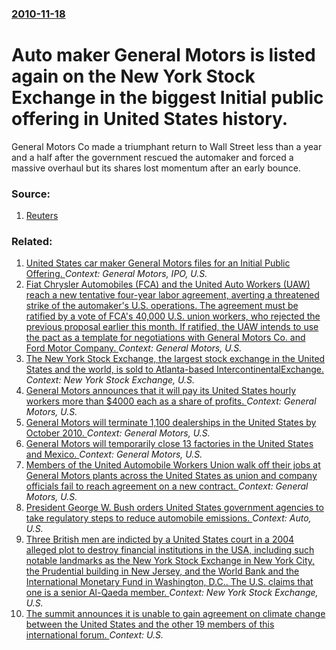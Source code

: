 ### [2010-11-18](/news/2010/11/18/index.md)

# Auto maker General Motors is listed again on the New York Stock Exchange in the biggest Initial public offering in United States history. 

General Motors Co made a triumphant return to Wall Street less than a year and a half after the government rescued the automaker and forced a massive overhaul but its shares lost momentum after an early bounce.


### Source:

1. [Reuters](http://www.reuters.com/article/idUSTRE6AB43H20101118)

### Related:

1. [United States car maker General Motors files for an Initial Public Offering. ](/news/2010/08/18/united-states-car-maker-general-motors-files-for-an-initial-public-offering.md) _Context: General Motors, IPO, U.S._
2. [Fiat Chrysler Automobiles (FCA) and the United Auto Workers (UAW) reach a new tentative four-year labor agreement, averting a threatened strike of the automaker's U.S. operations. The agreement must be ratified by a vote of FCA's 40,000 U.S. union workers, who rejected the previous proposal earlier this month. If ratified, the UAW intends to use the pact as a template for negotiations with General Motors Co. and Ford Motor Company. ](/news/2015/10/8/fiat-chrysler-automobiles-fca-and-the-united-auto-workers-uaw-reach-a-new-tentative-four-year-labor-agreement-averting-a-threatened-str.md) _Context: General Motors, U.S._
3. [The New York Stock Exchange, the largest stock exchange in the United States and the world, is sold to Atlanta-based IntercontinentalExchange. ](/news/2012/12/20/the-new-york-stock-exchange-the-largest-stock-exchange-in-the-united-states-and-the-world-is-sold-to-atlanta-based-intercontinentalexchang.md) _Context: New York Stock Exchange, U.S._
4. [General Motors announces that it will pay its United States hourly workers more than $4000 each as a share of profits. ](/news/2011/02/14/general-motors-announces-that-it-will-pay-its-united-states-hourly-workers-more-than-4000-each-as-a-share-of-profits.md) _Context: General Motors, U.S._
5. [ General Motors will terminate 1,100 dealerships in the United States by October 2010. ](/news/2009/05/15/general-motors-will-terminate-1-100-dealerships-in-the-united-states-by-october-2010.md) _Context: General Motors, U.S._
6. [ General Motors will temporarily close 13 factories in the United States and Mexico. ](/news/2009/04/23/general-motors-will-temporarily-close-13-factories-in-the-united-states-and-mexico.md) _Context: General Motors, U.S._
7. [ Members of the United Automobile Workers Union walk off their jobs at General Motors plants across the United States as union and company officials fail to reach agreement on a new contract.  ](/news/2007/09/24/members-of-the-united-automobile-workers-union-walk-off-their-jobs-at-general-motors-plants-across-the-united-states-as-union-and-company-o.md) _Context: General Motors, U.S._
8. [ President George W. Bush orders United States government agencies to take regulatory steps to reduce automobile emissions. ](/news/2007/05/14/president-george-w-bush-orders-united-states-government-agencies-to-take-regulatory-steps-to-reduce-automobile-emissions.md) _Context: Auto, U.S._
9. [ Three British men are indicted by a United States court in a 2004 alleged plot to destroy financial institutions in the USA, including such notable landmarks as the New York Stock Exchange in New York City, the Prudential building in New Jersey, and the World Bank and the International Monetary Fund in Washington, D.C..  The U.S. claims that one is a senior Al-Qaeda member. ](/news/2005/04/12/three-british-men-are-indicted-by-a-united-states-court-in-a-2004-alleged-plot-to-destroy-financial-institutions-in-the-usa-including-such.md) _Context: New York Stock Exchange, U.S._
10. [The summit announces it is unable to gain agreement on climate change between the United States and the other 19 members of this international forum. ](/news/2017/07/8/the-summit-announces-it-is-unable-to-gain-agreement-on-climate-change-between-the-united-states-and-the-other-19-members-of-this-internation.md) _Context: U.S._
